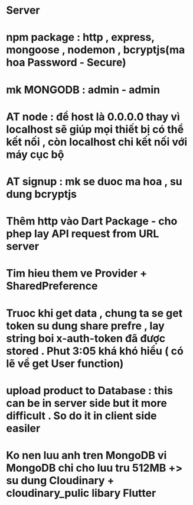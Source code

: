 # Server 
# npm package : http , express, mongoose , nodemon , bcryptjs(ma hoa Password - Secure)

# mk MONGODB : admin - admin 

# AT node : để host là 0.0.0.0 thay vì localhost sẽ giúp mọi thiết bị có thể kết nối , còn localhost chỉ kết nối với máy cục bộ 

# AT signup : mk se duoc ma hoa , su dung bcryptjs 

# Thêm http vào Dart Package - cho phep lay API request from URL server

# Tim hieu them ve Provider + SharedPreference 
# Truoc khi get data , chung ta se get token su dung share prefre , lay string boi x-auth-token đã được stored . Phut 3:05 khá khó hiểu ( có lẽ về get User function)


# upload product to Database : this can be in server side but it more difficult . So do it in client side easiler 

# Ko nen luu anh tren MongoDB vi MongoDB chi cho luu tru 512MB +> su dung Cloudinary + cloudinary_pulic libary Flutter
